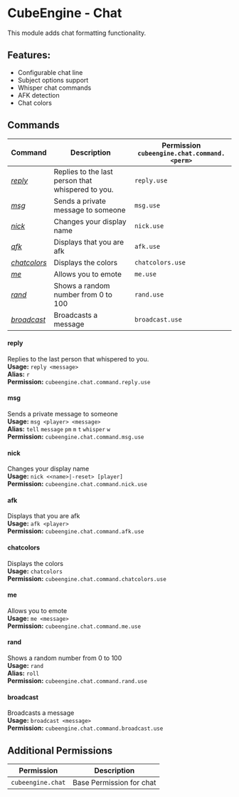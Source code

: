 # CubeEngine - Chat
This module adds chat formatting functionality.
## Features:
 - Configurable chat line
 - Subject options support
 - Whisper chat commands
 - AFK detection
 - Chat colors
## Commands
| Command | Description | Permission<br>`cubeengine.chat.command.<perm>` |
| --- | --- | --- |
| [*reply*](#reply) | Replies to the last person that whispered to you. | `reply.use` |
| [*msg*](#msg) | Sends a private message to someone | `msg.use` |
| [*nick*](#nick) | Changes your display name | `nick.use` |
| [*afk*](#afk) | Displays that you are afk | `afk.use` |
| [*chatcolors*](#chatcolors) | Displays the colors | `chatcolors.use` |
| [*me*](#me) | Allows you to emote | `me.use` |
| [*rand*](#rand) | Shows a random number from 0 to 100 | `rand.use` |
| [*broadcast*](#broadcast) | Broadcasts a message | `broadcast.use` |
#### reply  
Replies to the last person that whispered to you.  
**Usage:** `reply <message>`  
**Alias:** `r`  
**Permission:** `cubeengine.chat.command.reply.use`  
  
#### msg  
Sends a private message to someone  
**Usage:** `msg <player> <message>`  
**Alias:** `tell` `message` `pm` `m` `t` `whisper` `w`  
**Permission:** `cubeengine.chat.command.msg.use`  
  
#### nick  
Changes your display name  
**Usage:** `nick <<name>|-reset> [player]`  
**Permission:** `cubeengine.chat.command.nick.use`  
  
#### afk  
Displays that you are afk  
**Usage:** `afk <player>`  
**Permission:** `cubeengine.chat.command.afk.use`  
  
#### chatcolors  
Displays the colors  
**Usage:** `chatcolors `  
**Permission:** `cubeengine.chat.command.chatcolors.use`  
  
#### me  
Allows you to emote  
**Usage:** `me <message>`  
**Permission:** `cubeengine.chat.command.me.use`  
  
#### rand  
Shows a random number from 0 to 100  
**Usage:** `rand `  
**Alias:** `roll`  
**Permission:** `cubeengine.chat.command.rand.use`  
  
#### broadcast  
Broadcasts a message  
**Usage:** `broadcast <message>`  
**Permission:** `cubeengine.chat.command.broadcast.use`  
  
## Additional Permissions

| Permission | Description |
| --- | --- |
| `cubeengine.chat` | Base Permission for chat |